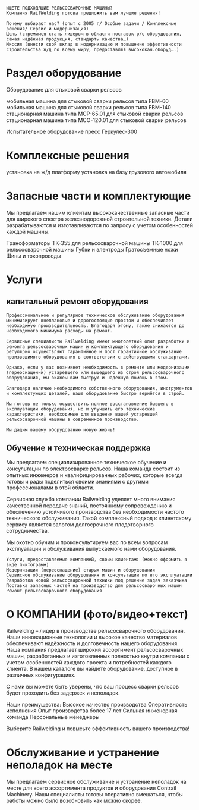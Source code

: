 ```text
ИЩЕТЕ ПОДХОДЯЩИЕ РЕЛЬСОСВАРОЧНЫЕ МАШИНЫ?
Компания RailWelding готова предложить вам лучшие решения!
```
```text
Почему выбирают нас? (опыт с 2005 г/ Особые задачи / Комплексные решения/ Сервис и модернизация)
Цель (стремимся стать лидером в области поставок р/с оборудования, самая надёжная продукция, стандарты качества…)
Миссия (внести свой вклад в модернизацию и повышение эффективности строительства ж/д по всему миру, предоставляя высококач.оборуд….)
```

# Раздел оборудование
Оборудование для стыковой сварки рельсов

мобильная машина для стыковой сварки рельсов типа FBM-60
мобильная машина для стыковой сварки рельсов типа FBM-140
стационарная машина типа МСР-65.01 для стыковой сварки рельсов
стационарная машина типа МСО-120.01 для стыковой сварки рельсов

Испытательное оборудование
пресс Геркулес-300


# Комплексные решения
установка на ж/д платформу
установка на базу грузового автомобиля


# Запасные части и комплектующие
Мы предлагаем нашим клиентам высококачественные запасные части для широкого спектра железнодорожной строительной техники. Детали разрабатываются и изготавливаются по запросу с учетом особенностей каждой машины.

Трансформаторы
ТК-355 для рельсосварочной машины
ТК-1000 для рельсосварочной машины
Губки и электроды
Гратосъемные ножи
Шины и токопроводы

# Услуги
## капитальный ремонт оборудования
```text
Профессиональное и регулярное техническое обслуживание оборудования минимизирует внеплановые и дорогостоящие простои и обеспечивает необходимую производительность. Благодаря этому, также снижаются до необходимого минимума расходы на ремонт.

Сервисные специалисты Railwelding имеют многолетний опыт разработки и ремонта рельсосварочных машин и комплектующего оборудования и регулярно осуществляют гарантийное и пост гарантийное обслуживание производимого оборудования в соответствии с действующими стандартами. 

Однако, если у вас возникнет необходимость в ремонте или модернизации (переоснащении) устаревшего или вышедшего из строя рельсосварочного оборудования, мы окажем вам быструю и надёжную помощь в этом.

Благодаря наличию необходимого собственного оборудования, инструментов и комплектующих деталей, ваше оборудование быстро вернётся в строй.

Мы готовы не только осуществить полное восстановление бывшего в эксплуатации оборудования, но и улучшить его технические характеристики, необходимые для введения вашей устаревшей рельсосварочной машины в современное производство. 

Мы дадим вашему оборудованию новую жизнь!
```

## Обучение и техническая поддержка
Мы предлагаем специализированное техническое обучение и консультации по электросварке рельсов. Наша команда состоит из опытных инженеров и квалифицированных рабочих, которые всегда готовы и рады поделиться своими знаниями с другими профессионалами в этой области.

Сервисная служба компании Railwelding уделяет много внимания качественной передаче знаний, постоянному сопровождению и обеспечению устойчивого производства без необходимости частого технического обслуживания. Такой комплексный подход к клиентскому сервису является залогом долгосрочного плодотворного сотрудничества.

Мы охотно обучим и проконсультируем вас по всем вопросам эксплуатации и обслуживания выпускаемого нами оборудования.


```text
Услуги, предоставляемые компанией, своим клиентам: (можно оформить в виде пиктограмм)
Модернизация (переоснащение) старых машин и оборудования 
Сервисное обслуживание оборудования и консультации по его эксплуатации
Разработка новой рельсосварочной техники под решение задач заказчика
Поставка запасных частей на производство для рельсосварочных машин 
Ремонт рельсосварочного оборудования
```


# О КОМПАНИИ (фото/видео+текст)

Railwelding – лидер в производстве рельсосварочного оборудования. Наши инновационные технологии и высокое качество материалов обеспечивают надёжность и долговечность нашего оборудования. Наша компания предлагает широкий ассортимент рельсосварочных машин, разработанных и изготовленных полностью внутри компании с учетом особенностей каждого проекта и потребностей каждого клиента. В нашем каталоге вы найдете оборудование, доступное в различных конфигурациях.

С нами вы можете быть уверены, что ваш процесс сварки рельсов будет проходить без задержек и неполадок.

Наши преимущества:
Высокое качество производства
Оперативность исполнения
Опыт производства более 17 лет
Сильная инженерная команда
Персональные менеджеры

Выберите Railwelding и повысьте эффективность вашего производства!


# Обслуживание и устранение неполадок на месте

Мы предлагаем сервисное обслуживание и устранение неполадок на месте для всего ассортимента продуктов и оборудования Contrail Machinery. Наши специалисты готовы оперативно вмешаться, чтобы работы можно было возобновить как можно скорее.

